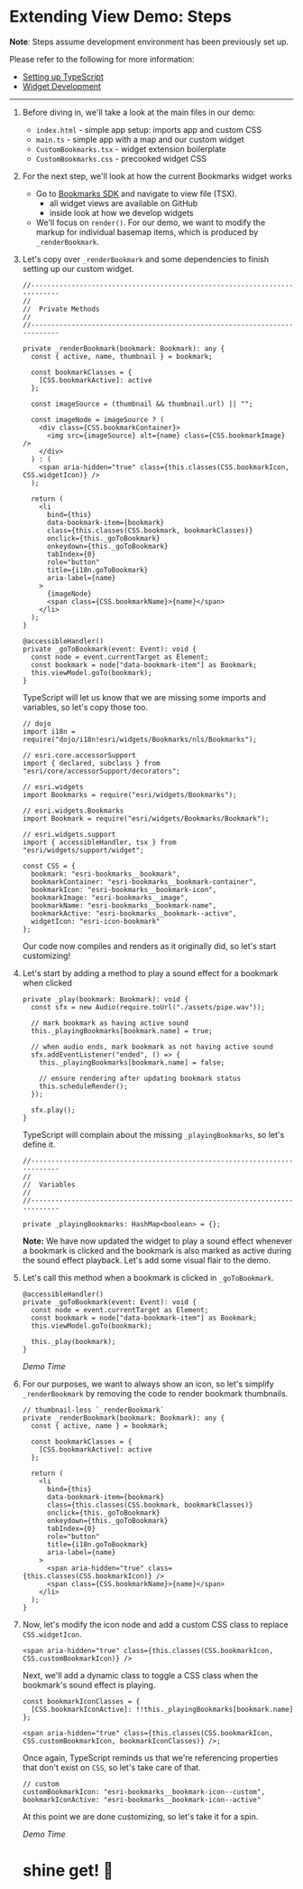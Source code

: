 # Extending View Demo: Steps

**Note**: Steps assume development environment has been previously set up.

Please refer to the following for more information:

- [Setting up TypeScript](https://developers.arcgis.com/javascript/latest/guide/typescript-setup/index.html)
- [Widget Development](https://developers.arcgis.com/javascript/latest/guide/custom-widget/index.html)

---

1.  Before diving in, we'll take a look at the main files in our demo:

    - `index.html` - simple app setup: imports app and custom CSS
    - `main.ts` - simple app with a map and our custom widget
    - `CustomBookmarks.tsx` - widget extension boilerplate
    - `CustomBookmarks.css` - precooked widget CSS

1.  For the next step, we'll look at how the current Bookmarks widget works

    - Go to [Bookmarks SDK](https://developers.arcgis.com/javascript/latest/api-reference/esri-widgets-Bookmarks.html) and navigate to view file (TSX).
      - all widget views are available on GitHub
      - inside look at how we develop widgets
    - We'll focus on `render()`. For our demo, we want to modify the markup for individual basemap items, which is produced by `_renderBookmark`.

1.  Let's copy over `_renderBookmark` and some dependencies to finish setting up our custom widget.

    ```tsx
    //--------------------------------------------------------------------------
    //
    //  Private Methods
    //
    //--------------------------------------------------------------------------

    private _renderBookmark(bookmark: Bookmark): any {
      const { active, name, thumbnail } = bookmark;

      const bookmarkClasses = {
        [CSS.bookmarkActive]: active
      };

      const imageSource = (thumbnail && thumbnail.url) || "";

      const imageNode = imageSource ? (
        <div class={CSS.bookmarkContainer}>
          <img src={imageSource} alt={name} class={CSS.bookmarkImage} />
        </div>
      ) : (
        <span aria-hidden="true" class={this.classes(CSS.bookmarkIcon, CSS.widgetIcon)} />
      );

      return (
        <li
          bind={this}
          data-bookmark-item={bookmark}
          class={this.classes(CSS.bookmark, bookmarkClasses)}
          onclick={this._goToBookmark}
          onkeydown={this._goToBookmark}
          tabIndex={0}
          role="button"
          title={i18n.goToBookmark}
          aria-label={name}
        >
          {imageNode}
          <span class={CSS.bookmarkName}>{name}</span>
        </li>
      );
    }

    @accessibleHandler()
    private _goToBookmark(event: Event): void {
      const node = event.currentTarget as Element;
      const bookmark = node["data-bookmark-item"] as Bookmark;
      this.viewModel.goTo(bookmark);
    }
    ```

    TypeScript will let us know that we are missing some imports and variables, so let's copy those too.

    ```tsx
    // dojo
    import i18n = require("dojo/i18n!esri/widgets/Bookmarks/nls/Bookmarks");

    // esri.core.accessorSupport
    import { declared, subclass } from "esri/core/accessorSupport/decorators";

    // esri.widgets
    import Bookmarks = require("esri/widgets/Bookmarks");

    // esri.widgets.Bookmarks
    import Bookmark = require("esri/widgets/Bookmarks/Bookmark");

    // esri.widgets.support
    import { accessibleHandler, tsx } from "esri/widgets/support/widget";

    const CSS = {
      bookmark: "esri-bookmarks__bookmark",
      bookmarkContainer: "esri-bookmarks__bookmark-container",
      bookmarkIcon: "esri-bookmarks__bookmark-icon",
      bookmarkImage: "esri-bookmarks__image",
      bookmarkName: "esri-bookmarks__bookmark-name",
      bookmarkActive: "esri-bookmarks__bookmark--active",
      widgetIcon: "esri-icon-bookmark"
    };
    ```

    Our code now compiles and renders as it originally did, so let's start customizing!

1.  Let's start by adding a method to play a sound effect for a bookmark when clicked

    ```tsx
    private _play(bookmark: Bookmark): void {
      const sfx = new Audio(require.toUrl("./assets/pipe.wav"));

      // mark bookmark as having active sound
      this._playingBookmarks[bookmark.name] = true;

      // when audio ends, mark bookmark as not having active sound
      sfx.addEventListener("ended", () => {
        this._playingBookmarks[bookmark.name] = false;

        // ensure rendering after updating bookmark status
        this.scheduleRender();
      });

      sfx.play();
    }
    ```

    TypeScript will complain about the missing `_playingBookmarks`, so let's define it.

    ```tsx
    //--------------------------------------------------------------------------
    //
    //  Variables
    //
    //--------------------------------------------------------------------------

    private _playingBookmarks: HashMap<boolean> = {};
    ```

    **Note:** We have now updated the widget to play a sound effect whenever a bookmark is clicked and the bookmark is also marked as active during the sound effect playback. Let's add some visual flair to the demo.

1.  Let's call this method when a bookmark is clicked in `_goToBookmark`.

    ```tsx
    @accessibleHandler()
    private _goToBookmark(event: Event): void {
      const node = event.currentTarget as Element;
      const bookmark = node["data-bookmark-item"] as Bookmark;
      this.viewModel.goTo(bookmark);

      this._play(bookmark);
    }
    ```

    _Demo Time_

1.  For our purposes, we want to always show an icon, so let's simplify `_renderBookmark` by removing the code to render bookmark thumbnails.

    ```tsx
    // thumbnail-less `_renderBookmark`
    private _renderBookmark(bookmark: Bookmark): any {
      const { active, name } = bookmark;

      const bookmarkClasses = {
        [CSS.bookmarkActive]: active
      };

      return (
        <li
          bind={this}
          data-bookmark-item={bookmark}
          class={this.classes(CSS.bookmark, bookmarkClasses)}
          onclick={this._goToBookmark}
          onkeydown={this._goToBookmark}
          tabIndex={0}
          role="button"
          title={i18n.goToBookmark}
          aria-label={name}
        >
          <span aria-hidden="true" class={this.classes(CSS.bookmarkIcon)} />
          <span class={CSS.bookmarkName}>{name}</span>
        </li>
      );
    }
    ```

1.  Now, let's modify the icon node and add a custom CSS class to replace `CSS.widgetIcon`.

    ```tsx
    <span aria-hidden="true" class={this.classes(CSS.bookmarkIcon, CSS.customBookmarkIcon)} />
    ```

    Next, we'll add a dynamic class to toggle a CSS class when the bookmark's sound effect is playing.

    ```tsx
    const bookmarkIconClasses = {
      [CSS.bookmarkIconActive]: !!this._playingBookmarks[bookmark.name]
    };

    <span aria-hidden="true" class={this.classes(CSS.bookmarkIcon, CSS.customBookmarkIcon, bookmarkIconClasses)} />;
    ```

    Once again, TypeScript reminds us that we're referencing properties that don't exist on `CSS`, so let's take care of that.

    ```tsx
    // custom
    customBookmarkIcon: "esri-bookmarks__bookmark-icon--custom",
    bookmarkIconActive: "esri-bookmarks__bookmark-icon--active"
    ```

    At this point we are done customizing, so let's take it for a spin.

    _Demo Time_

    # shine get! 🌟
